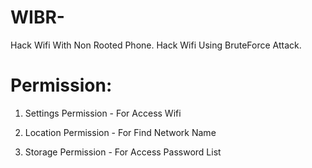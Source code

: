 # WIBR-
Hack Wifi With Non Rooted Phone.
Hack Wifi Using BruteForce Attack.

# Permission:

1. Settings Permission - For Access Wifi

2. Location Permission - For Find Network Name

3. Storage Permission - For Access Password List
